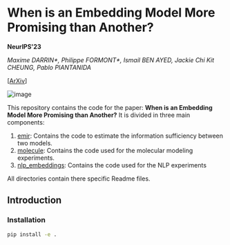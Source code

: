 # When is an Embedding Model More Promising than Another?
**NeurIPS'23**

*Maxime DARRIN\*, Philippe FORMONT\*, Ismail BEN AYED, Jackie Chi Kit CHEUNG, Pablo PIANTANIDA*

[[ArXiv](https://arxiv.org/abs/2406.07640)]

![image](https://github.com/user-attachments/assets/97125cc0-aa8e-48ee-88d5-7a7201507516)


This repository contains the code for the paper: **When is an Embedding Model More Promising than Another?**
It is divided in three main components:
1. [emir](emir): Contains the code to estimate the information sufficiency between two models.
2. [molecule](molecule): Contains the code used for the molecular modeling experiments.
3. [nlp_embeddings](nlp_embeddings): Contains the code used for the NLP experiments

All directories contain there specific Readme files.

## Introduction

### Installation

```bash
pip install -e . 
```

